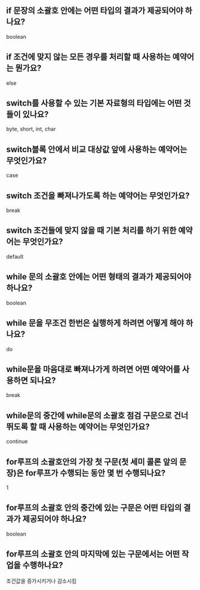 ## if 문장의 소괄호 안에는 어떤 타입의 결과가 제공되어야 하나요? 
boolean 
## if 조건에 맞지 않는 모든 경우를 처리할 때 사용하는 예약어는 뭔가요? 
else 
## switch를 사용할 수 있는 기본 자료형의 타입에는 어떤 것들이 있나요? 
byte, short, int, char
## switch블록 안에서 비교 대상값 앞에 사용하는 예약어는 무엇인가요? 
case 
## switch 조건을 빠져나가도록 하는 예약어는 무엇인가요? 
break 
## switch 조건들에 맞지 않을 때 기본 처리를 하기 위한 예약어는 무엇인가요? 
default 
## while 문의 소괄호 안에는 어떤 형태의 결과가 제공되어야 하나요? 
boolean 
## while 문을 무조건 한번은 실행하게 하려면 어떻게 해야 하나요? 
do 
## while문을 마음대로 빠져나가게 하려면 어떤 예약어를 사용하면 되나요? 
break 
## while문의 중간에 while문의 소괄호 점검 구문으로 건너뛰도록 할 때 사용하는 예약어는 무엇인가요? 
continue 
## for루프의 소괄호안의 가장 첫 구문(첫 세미 콜론 앞의 문장)은 for루프가 수행되는 동안 몇 번 수행되나요? 
1 
## for루프의 소괄호 안의 중간에 있는 구문은 어떤 타입의 결과가 제공되어야 하나요? 
boolean 
## for루프의 소괄호 안의 마지막에 있는 구문에서는 어떤 작업을 수행하나요? 
조건값을 증가시키거나 감소시킴
